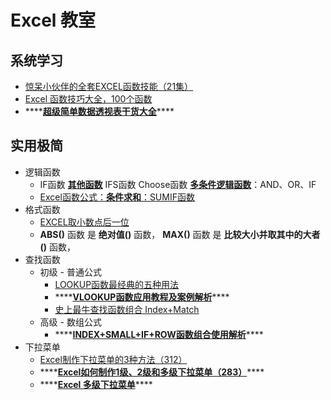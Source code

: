 # Excel 教室

## 系统学习

* [惊呆小伙伴的全套EXCEL函数技能（21集）](https://www.bilibili.com/video/BV1Qt411176A?from=search&seid=15563621570772204367)
* [Excel 函数技巧大全，100个函数](https://www.bilibili.com/video/BV18T4y1P7fV?from=search&seid=15563621570772204367)
* \*\*\*\*[**超级简单数据透视表干货大全**](https://www.bilibili.com/video/BV1d4411j7ux)\*\*\*\*

## 实用极简

* 逻辑函数
  * IF函数 [**其他函数**](https://zhuanlan.zhihu.com/p/51366759) IFS函数 Choose函数 [**多条件逻辑函数**](https://zhuanlan.zhihu.com/p/38326242)：AND、OR、IF
  * [Excel函数公式：**条件求和**：SUMIF函数](https://zhuanlan.zhihu.com/p/31465442)
* 格式函数
  * [EXCEL取小数点后一位](https://zhidao.baidu.com/question/27632380.html)
  * **ABS\(\)** 函数 是 **绝对值\(\)** 函数， **MAX\(\)** 函数 是 **比较大小并取其中的大者\(\)** 函数，
* 查找函数
  * 初级 - 普通公式
    * [LOOKUP函数最经典的五种用法](http://blog.sina.com.cn/s/blog_138899a8e0102wqwt.html)
    * \*\*\*\*[**VLOOKUP函数应用教程及案例解析**](https://zhuanlan.zhihu.com/p/21558236)\*\*\*\*
    * [史上最牛查找函数组合 Index+Match](https://www.sohu.com/a/334505538_825825)
  * 高级 - 数组公式
    * \*\*\*\*[**INDEX+SMALL+IF+ROW函数组合使用解析**](https://blog.csdn.net/mfkpie/article/details/26883061)\*\*\*\*
* 下拉菜单
  * [Excel制作下拉菜单的3种方法（312）](https://www.bilibili.com/video/BV1QJ411H7RW?from=search&seid=18024821708073264960)
  * \*\*\*\*[**Excel如何制作1级、2级和多级下拉菜单（283）**](https://www.bilibili.com/video/BV1UE411Z74D)\*\*\*\*
  * \*\*\*\*[**Excel 多级下拉菜单**](https://www.bilibili.com/video/BV1Qy4y1E7o9)\*\*\*\*

